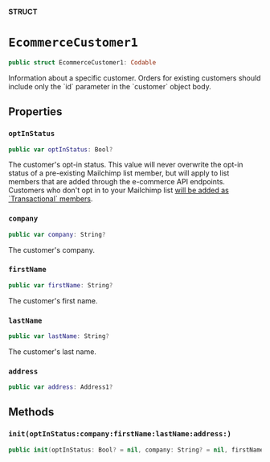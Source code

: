 **STRUCT**

# `EcommerceCustomer1`

```swift
public struct EcommerceCustomer1: Codable
```

Information about a specific customer. Orders for existing customers should include only the &#x60;id&#x60; parameter in the &#x60;customer&#x60; object body.

## Properties
### `optInStatus`

```swift
public var optInStatus: Bool?
```

The customer&#x27;s opt-in status. This value will never overwrite the opt-in status of a pre-existing Mailchimp list member, but will apply to list members that are added through the e-commerce API endpoints. Customers who don&#x27;t opt in to your Mailchimp list [will be added as &#x60;Transactional&#x60; members](https://mailchimp.com/developer/marketing/docs/e-commerce/#customers).

### `company`

```swift
public var company: String?
```

The customer&#x27;s company.

### `firstName`

```swift
public var firstName: String?
```

The customer&#x27;s first name.

### `lastName`

```swift
public var lastName: String?
```

The customer&#x27;s last name.

### `address`

```swift
public var address: Address1?
```

## Methods
### `init(optInStatus:company:firstName:lastName:address:)`

```swift
public init(optInStatus: Bool? = nil, company: String? = nil, firstName: String? = nil, lastName: String? = nil, address: Address1? = nil)
```
